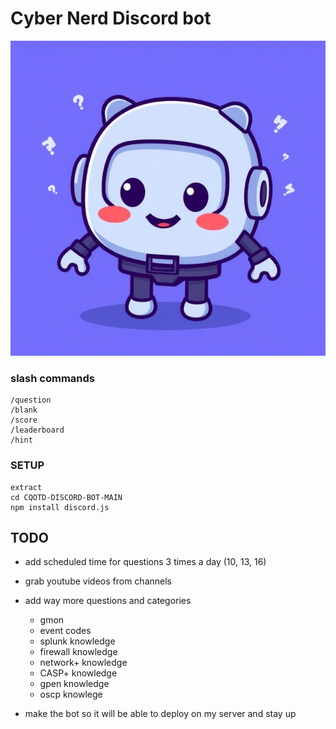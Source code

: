 # Cyber Nerd Discord bot

<div align="center">
  <img src="https://github.com/Infinit3i/cqotd-discord-bot/blob/90e4005d6b0da13ec8f1cb67ff4bda5062bd5ed9/Assets/Discord_JS_Bot.jpeg" alt="Discord Bot" width="600">
</div>

### slash commands

```
/question
/blank
/score
/leaderboard
/hint
```

### SETUP

```
extract
cd CQOTD-DISCORD-BOT-MAIN
npm install discord.js
```


## TODO

- add scheduled time for questions 3 times a day (10, 13, 16)
- grab youtube videos from channels
- add way more questions and categories
  - gmon
  - event codes
  - splunk knowledge
  - firewall knowledge
  - network+ knowledge
  - CASP+ knowledge
  - gpen knowledge
  - oscp knowlege

- make the bot so it will be able to deploy on my server and stay up
